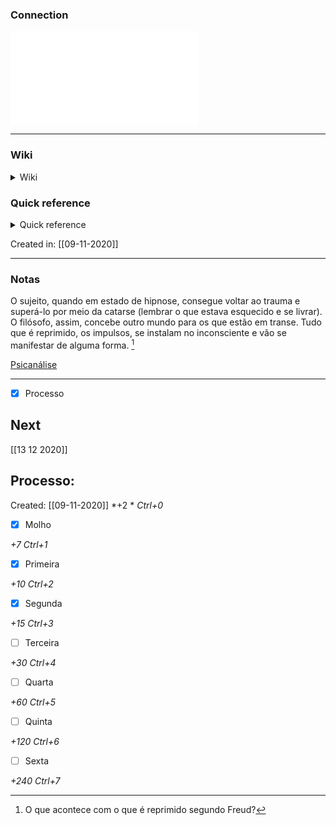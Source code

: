 ### Connection

![Psicanálise](Psican%C3%A1lise.md)

---

### Wiki

<details>
	<summary> Wiki </summary>
  <a href="https://www.wikiwand.com/pt/Sigmund Freud">GO!</a>
</details>

### Quick reference

<details>
	<summary> Quick reference </summary>
	
	  Médico neurologista
</details>

Created in: [[09-11-2020]]

---
### Notas

O sujeito, quando em estado de hipnose, consegue voltar ao trauma e superá-lo por meio da catarse (lembrar o que estava esquecido e se livrar). O filósofo, assim, concebe outro mundo para os que estão em transe.
Tudo que é reprimido, os impulsos, se instalam no inconsciente e vão se manifestar de alguma forma. [^1]

[^1]: O que acontece com o que é reprimido segundo Freud?

[Psicanálise](Psican%C3%A1lise.md)

---

- [x] Processo

## Next
[[13 12 2020]]
## Processo:
Created: [[09-11-2020]]
*+2 *  *Ctrl+0*
- [x] Molho  

*+7*  *Ctrl+1*

- [x] Primeira 

*+10*  *Ctrl+2*

- [x] Segunda

*+15*  *Ctrl+3*

- [ ] Terceira 

*+30*  *Ctrl+4*

- [ ] Quarta 

*+60*  *Ctrl+5*

- [ ] Quinta 

*+120*  *Ctrl+6*

- [ ] Sexta 

*+240*  *Ctrl+7*